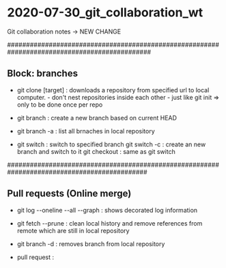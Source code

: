 # 2020-07-30_git_collaboration_wt

Git collaboration notes -> NEW CHANGE

##############################################################################################
## Block: branches
- git clone <url> [target]   : downloads a repository from specified url to local computer.
                               - don't nest repositories inside each other
                               - just like git init => only to be done once per repo

- git branch <branch name>   : create a new branch based on current HEAD
- git branch -a              : list all brnaches in local repository
 
- git switch <branch name>   : switch to specified branch
  git switch -c <branch name>: create an new branch and switch to it
  git checkout <branch name> : same as git switch

#############################################################################################
## Pull requests (Online merge)
- git log --oneline --all --graph : shows decorated log information

- git fetch --prune          : clean local history and remove references from remote which are still in local repository

- git branch -d <branch name>: removes branch from local repository

- pull request               : 

